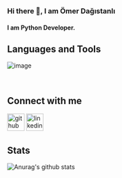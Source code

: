 ### Hi there 👋, I am Ömer Dağıstanlı
#### I am Python Developer.

## Languages and Tools

![image](https://img.shields.io/badge/Python-3776AB?style=for-the-badge&logo=python&logoColor=white)

<br />

## Connect with me

[<img src='https://cdn.jsdelivr.net/npm/simple-icons@3.0.1/icons/github.svg' alt='github' height='40'>](https://github.com/omerdagistanli)  [<img src='https://cdn.jsdelivr.net/npm/simple-icons@3.0.1/icons/linkedin.svg' alt='linkedin' height='40'>](https://www.linkedin.com/in/omerdagistanli/) 

## Stats

![Anurag's github stats](https://github-readme-stats.vercel.app/api?username=omerdagistanli&show_icons=true&theme=merko)
